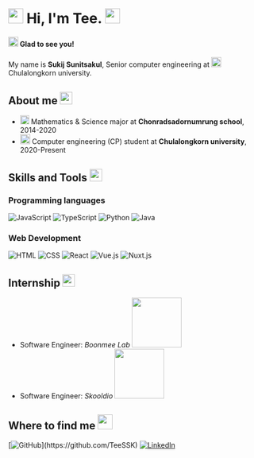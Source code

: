 <h1><img src="https://slackmojis.com/emojis/61879-partyblob/download" width="30" />
  Hi, I'm Tee. <img src="https://slackmojis.com/emojis/5999-meow_party/download" width="30" /></h1>

<h4><img src="https://emojis.slackmojis.com/emojis/images/1643514525/5197/party_blob.gif?1643514525" width="20"> Glad to see you!</h4>
<p>My name is <strong>Sukij Sunitsakul</strong>, Senior computer engineering at <img src="https://slackmojis.com/emojis/28039-study/download" width="20" /> Chulalongkorn university.</p> 

## About me <img src="https://slackmojis.com/emojis/4246-blob-sunglasses/download" width="25" />
- <img src="https://slackmojis.com/emojis/50100-school2/download" width="18" /> Mathematics & Science major at __Chonradsadornumrung school__, 2014-2020
- <img src="https://slackmojis.com/emojis/54804-university/download" width="20" /> Computer engineering (CP) student at __Chulalongkorn university__, 2020-Present

## Skills and Tools <img src="https://slackmojis.com/emojis/10521-meow_code/download"  width="25"/>

### Programming languages
![JavaScript](https://img.shields.io/badge/javascript-%23323330.svg?style=for-the-badge&logo=javascript&logoColor=%23F7DF1E)
![TypeScript](https://img.shields.io/badge/typescript-%23007ACC.svg?style=for-the-badge&logo=typescript&logoColor=white)
![Python](https://img.shields.io/badge/python-3670A0?style=for-the-badge&logo=python&logoColor=ffdd54)
![Java](https://img.shields.io/badge/java-%23ED8B00.svg?style=for-the-badge&logo=java&logoColor=white)

### Web Development
![HTML](https://img.shields.io/badge/HTML5-E34F26?style=for-the-badge&logo=html5&logoColor=white)
![CSS](https://img.shields.io/badge/CSS3-1572B6?style=for-the-badge&logo=css3&logoColor=white)
![React](https://img.shields.io/badge/react-%2320232a.svg?style=for-the-badge&logo=react&logoColor=%2361DAFB)
![Vue.js](https://img.shields.io/badge/vuejs-%2335495e.svg?style=for-the-badge&logo=vuedotjs&logoColor=%234FC08D)
![Nuxt.js](https://img.shields.io/badge/nuxtjs-00C58E?style=for-the-badge&logo=nuxtdotjs&logoColor=white)

## Internship <img src="https://slackmojis.com/emojis/8271-blob-dab/download" width="25" />
- Software Engineer: _Boonmee Lab_ <img src="https://cms.bml.meeboon.dev/uploads/large_BML_79a6bf48a3.png"  width="100"/>
- Software Engineer: _Skooldio_ <img src="https://github.com/TeeSSK/TeeSSK/assets/89092649/f438f04d-29db-4437-896a-ec175145ce97" width="100" />



## Where to find me <img src="https://slackmojis.com/emojis/8264-blob-sign-yes/download" width="30" />

[![GitHub](https://img.shields.io/badge/GitHub-%2312100E.svg?&style=for-the-badge&logo=Github&logoColor=white")](https://github.com/TeeSSK)
[![LinkedIn](https://img.shields.io/badge/linkedin-%230077B5.svg?style=for-the-badge&logo=linkedin&logoColor=white)](https://www.linkedin.com/in/sukij-sunitsakul/)

<!--
**TeeSSK/TeeSSK** is a ✨ _special_ ✨ repository because its `README.md` (this file) appears on your GitHub profile.

Here are some ideas to get you started:

- 🔭 I’m currently working on ...
- 🌱 I’m currently learning ...
- 👯 I’m looking to collaborate on ...
- 🤔 I’m looking for help with ...
- 💬 Ask me about ...
- 📫 How to reach me: ...
- 😄 Pronouns: ...
- ⚡ Fun fact: ...
-->
